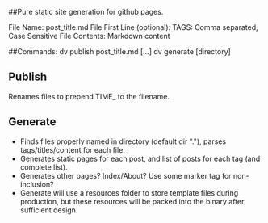 ##Pure static site generation for github pages.

File Name: post_title.md
File First Line (optional): TAGS: Comma separated, Case Sensitive
File Contents: Markdown content 

##Commands:
dv publish post_title.md [...]
dv generate [directory]

## Publish
Renames files to prepend TIME\_ to the filename.

## Generate
* Finds files properly named in directory (default dir "."), parses tags/titles/content for each file.
* Generates static pages for each post, and list of posts for each tag (and complete list).
* Generates other pages?  Index/About?  Use some marker tag for non-inclusion?
* Generate will use a resources folder to store template files during production, but these resources will be packed into the binary after sufficient design.




